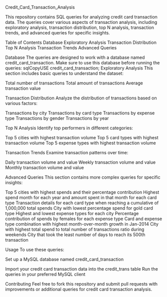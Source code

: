 Credit_Card_Transaction_Analysis

This repository contains SQL queries for analyzing credit card transaction data. The queries cover various aspects of transaction analysis, including exploratory analysis, transaction distribution, top N analysis, transaction trends, and advanced queries for specific insights.

Table of Contents
Database
Exploratory Analysis
Transaction Distribution
Top N Analysis
Transaction Trends
Advanced Queries

Database
The queries are designed to work with a database named credit_card_transaction. Make sure to use this database before running the queries:
sqlCopyUSE credit_card_transaction;
Exploratory Analysis
This section includes basic queries to understand the dataset:

Total number of transactions
Total amount of transactions
Average transaction value

Transaction Distribution
Analyze the distribution of transactions based on various factors:

Transactions by city
Transactions by card type
Transactions by expense type
Transactions by gender
Transactions by year

Top N Analysis
Identify top performers in different categories:

Top 5 cities with highest transaction volume
Top 5 card types with highest transaction volume
Top 5 expense types with highest transaction volume

Transaction Trends
Examine transaction patterns over time:

Daily transaction volume and value
Weekly transaction volume and value
Monthly transaction volume and value

Advanced Queries
This section contains more complex queries for specific insights:

Top 5 cities with highest spends and their percentage contribution
Highest spend month for each year and amount spent in that month for each card type
Transaction details for each card type when reaching a cumulative of 1,000,000 total spends
City with lowest percentage spend for gold card type
Highest and lowest expense types for each city
Percentage contribution of spends by females for each expense type
Card and expense type combination with highest month-over-month growth in Jan-2014
City with highest total spend to total number of transactions ratio during weekends
City that took the least number of days to reach its 500th transaction

Usage
To use these queries:

Set up a MySQL database named credit_card_transaction

Import your credit card transaction data into the credit_trans table
Run the queries in your preferred MySQL client

Contributing
Feel free to fork this repository and submit pull requests with improvements or additional queries for credit card transaction analysis.
